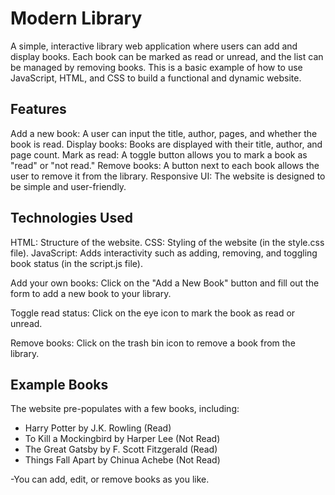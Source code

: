 # Modern Library
A simple, interactive library web application where users can add and display books. Each book can be marked as read or unread, and the list can be managed by removing books. This is a basic example of how to use JavaScript, HTML, and CSS to build a functional and dynamic website.

## Features
Add a new book: A user can input the title, author, pages, and whether the book is read.
Display books: Books are displayed with their title, author, and page count.
Mark as read: A toggle button allows you to mark a book as "read" or "not read."
Remove books: A button next to each book allows the user to remove it from the library.
Responsive UI: The website is designed to be simple and user-friendly.

## Technologies Used
HTML: Structure of the website.
CSS: Styling of the website (in the style.css file).
JavaScript: Adds interactivity such as adding, removing, and toggling book status (in the script.js file).


Add your own books: Click on the "Add a New Book" button and fill out the form to add a new book to your library.

Toggle read status: Click on the eye icon to mark the book as read or unread.

Remove books: Click on the trash bin icon to remove a book from the library.


## Example Books
The website pre-populates with a few books, including:

* Harry Potter by J.K. Rowling (Read)
* To Kill a Mockingbird by Harper Lee (Not Read)
* The Great Gatsby by F. Scott Fitzgerald (Read)
* Things Fall Apart by Chinua Achebe (Not Read)

-You can add, edit, or remove books as you like.